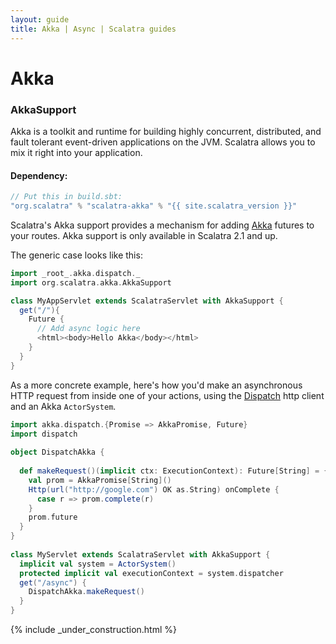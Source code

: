 ```yaml
---
layout: guide
title: Akka | Async | Scalatra guides
---
```


<div class="page-header">
  <h1>Akka</h1>
</div>

### AkkaSupport

Akka is a toolkit and runtime for building highly concurrent, distributed, and
fault tolerant event-driven applications on the JVM. Scalatra allows you to
mix it right into your application.

#### Dependency:

```scala
// Put this in build.sbt:
"org.scalatra" % "scalatra-akka" % "{{ site.scalatra_version }}"
```

Scalatra's Akka support provides a mechanism for adding [Akka][akka] 
futures to your routes. Akka support is only available in Scalatra 2.1 and up.

The generic case looks like this:

```scala
import _root_.akka.dispatch._
import org.scalatra.akka.AkkaSupport

class MyAppServlet extends ScalatraServlet with AkkaSupport {
  get("/"){
    Future {
      // Add async logic here
      <html><body>Hello Akka</body></html>
    }
  }
}
```

As a more concrete example, here's how you'd make an asynchronous HTTP 
request from inside one of your actions, using the 
[Dispatch](http://dispatch.databinder.net/Dispatch.html) http client and an
Akka `ActorSystem`.

```scala
import akka.dispatch.{Promise => AkkaPromise, Future}
import dispatch
 
object DispatchAkka {
  
  def makeRequest()(implicit ctx: ExecutionContext): Future[String] = {
    val prom = AkkaPromise[String]()
    Http(url("http://google.com") OK as.String) onComplete {
      case r => prom.complete(r)
    }
    prom.future
  }
}
 
class MyServlet extends ScalatraServlet with AkkaSupport {
  implicit val system = ActorSystem()
  protected implicit val executionContext = system.dispatcher
  get("/async") {
    DispatchAkka.makeRequest()
  }
}
```

[akka]: http://akka.io/

{% include _under_construction.html %}